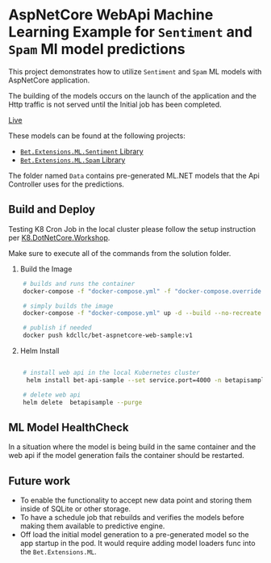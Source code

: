 # AspNetCore WebApi Machine Learning Example for `Sentiment` and `Spam` Ml model predictions

This project demonstrates how to utilize `Sentiment` and `Spam` ML models with AspNetCore application.

The building of the models occurs on the launch of the application and the Http traffic is not served until the Initial job has been completed.

[Live](https://betweb.kingdavidconsulting.com/)

These models can be found at the following projects:

- [`Bet.Extensions.ML.Sentiment` Library](../../src/Bet.Extensions.ML.Sentiment/README.md)
- [`Bet.Extensions.ML.Spam` Library](../../src/Bet.Extensions.ML.Spam/README.md)

The folder named `Data` contains pre-generated ML.NET models that the Api Controller uses for the predictions.

## Build and Deploy

Testing K8 Cron Job in the local cluster please follow the setup instruction per [K8.DotNetCore.Workshop](https://github.com/kdcllc/K8.DotNetCore.Workshop).

Make sure to execute all of the commands from the solution folder.

1. Build the Image

```bash
    # builds and runs the container
    docker-compose -f "docker-compose.yml" -f "docker-compose.override.yml" up -d  bet.aspnetcore.web

    # simply builds the image
    docker-compose -f "docker-compose.yml" up -d --build --no-recreate  bet.aspnetcore.web

    # publish if needed
    docker push kdcllc/bet-aspnetcore-web-sample:v1
```

2. Helm Install

```bash

    # install web api in the local Kubernetes cluster
     helm install bet-api-sample --set service.port=4000 -n betapisample

    # delete web api
    helm delete  betapisample --purge
```

## ML Model HealthCheck

In a situation where the model is being build in the same container and the web api if the model generation fails the container should be restarted.

## Future work

- To enable the functionality to accept new data point and storing them inside of SQLite or other storage.
- To have a schedule job that rebuilds and verifies the models before making them available to predictive engine.
- Off load the initial model generation to a pre-generated model so the app startup in the pod. It would require adding model loaders func into the `Bet.Extensions.ML`.
